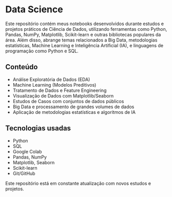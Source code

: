 # Data Science

Este repositório contém meus notebooks desenvolvidos durante estudos e projetos práticos de Ciência de Dados, utilizando ferramentas como Python, Pandas, NumPy, Matplotlib, Scikit-learn e outras bibliotecas populares da área. Além disso, abrange temas relacionados a Big Data, metodologias estatísticas, Machine Learning e Inteligência Artificial (IA), e linguagens de programação como Python e SQL.

## Conteúdo
- Análise Exploratória de Dados (EDA)  
- Machine Learning (Modelos Preditivos)  
- Tratamento de Dados e Feature Engineering  
- Visualização de Dados com Matplotlib/Seaborn  
- Estudos de Casos com conjuntos de dados públicos  
- Big Data e processamento de grandes volumes de dados  
- Aplicação de metodologias estatísticas e algoritmos de IA  

## Tecnologias usadas
- Python  
- SQL  
- Google Colab  
- Pandas, NumPy  
- Matplotlib, Seaborn  
- Scikit-learn  
- Git/GitHub  

Este repositório está em constante atualização com novos estudos e projetos.
